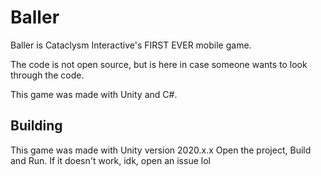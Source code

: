 # Baller
Baller is Cataclysm Interactive's FIRST EVER mobile game. 

The code is not open source, but is here in case someone wants to look through the code.

This game was made with Unity and C#.

## Building

This game was made with Unity version 2020.x.x
Open the project, Build and Run. If it doesn't work, idk, open an issue lol

